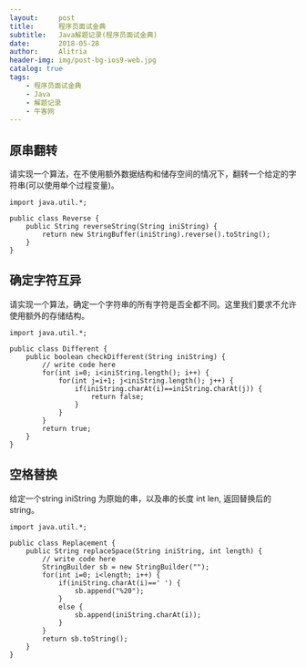 ```yaml
---
layout:     post
title:      程序员面试金典
subtitle:   Java解题记录(程序员面试金典)
date:       2018-05-28
author:     Alitria
header-img: img/post-bg-ios9-web.jpg
catalog: true
tags:
    - 程序员面试金典
    - Java
    - 解题记录
    - 牛客网
---
```


## 原串翻转
请实现一个算法，在不使用额外数据结构和储存空间的情况下，翻转一个给定的字符串(可以使用单个过程变量)。
```
import java.util.*;

public class Reverse {
    public String reverseString(String iniString) {
        return new StringBuffer(iniString).reverse().toString();
    }
}
```

## 确定字符互异
请实现一个算法，确定一个字符串的所有字符是否全都不同。这里我们要求不允许使用额外的存储结构。
```
import java.util.*;

public class Different {
    public boolean checkDifferent(String iniString) {
        // write code here
        for(int i=0; i<iniString.length(); i++) {
            for(int j=i+1; j<iniString.length(); j++) {
                if(iniString.charAt(i)==iniString.charAt(j)) {
                    return false;
                }
            }
        }
        return true;
    }
}
```

## 空格替换
给定一个string iniString 为原始的串，以及串的长度 int len, 返回替换后的string。
```
import java.util.*;

public class Replacement {
    public String replaceSpace(String iniString, int length) {
        // write code here
        StringBuilder sb = new StringBuilder("");
        for(int i=0; i<length; i++) {
            if(iniString.charAt(i)==' ') {
                sb.append("%20");
            }
            else {
                sb.append(iniString.charAt(i));
            }
        }
        return sb.toString();
    }
}
```
